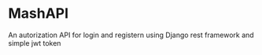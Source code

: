# MashAPI
An autorization API for login and registern using Django rest framework and simple jwt token

